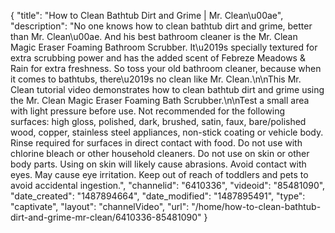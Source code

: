 {
    "title": "How to Clean Bathtub Dirt and Grime | Mr. Clean\u00ae",
    "description": "No one knows how to clean bathtub dirt and grime, better than Mr. Clean\u00ae. And his best bathroom cleaner is the Mr. Clean Magic Eraser Foaming Bathroom Scrubber. It\u2019s specially textured for extra scrubbing power and has the added scent of Febreze Meadows & Rain for extra freshness. So toss your old bathroom cleaner, because when it comes to bathtubs, there\u2019s no clean like Mr. Clean.\n\nThis Mr. Clean tutorial video demonstrates how to clean bathtub dirt and grime using the Mr. Clean Magic Eraser Foaming Bath Scrubber.\n\nTest a small area with light pressure before use. Not recommended for the following surfaces: high gloss, polished, dark, brushed, satin, faux, bare\/polished wood, copper, stainless steel appliances, non-stick coating or vehicle body. Rinse required for surfaces in direct contact with food. Do not use with chlorine bleach or other household cleaners. Do not use on skin or other body parts. Using on skin will likely cause abrasions. Avoid contact with eyes. May cause eye irritation. Keep out of reach of toddlers and pets to avoid accidental ingestion.",
    "channelid": "6410336",
    "videoid": "85481090",
    "date_created": "1487894664",
    "date_modified": "1487895491",
    "type": "captivate",
    "layout": "channelVideo",
    "url": "\/home\/how-to-clean-bathtub-dirt-and-grime-mr-clean\/6410336-85481090"
}